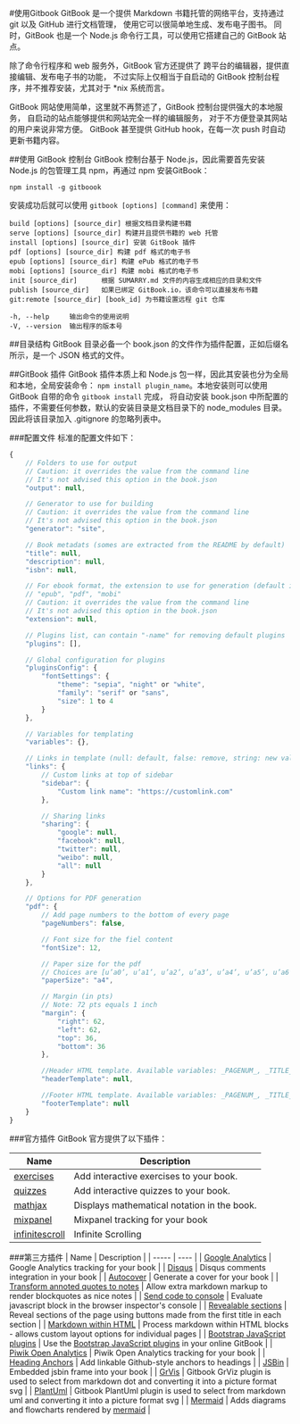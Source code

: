 #使用Gitbook
GitBook 是一个提供 Markdown 书籍托管的网络平台，支持通过 git 以及 GitHub 进行文档管理，
使用它可以很简单地生成、发布电子图书。
同时，GitBook 也是一个 Node.js 命令行工具，可以使用它搭建自己的 GitBook 站点。

除了命令行程序和 web 服务外，GitBook 官方还提供了 跨平台的编辑器，提供直接编辑、发布电子书的功能，
不过实际上仅相当于自启动的 GitBook 控制台程序，并不推荐安装，尤其对于 \*nix 系统而言。

GitBook 网站使用简单，这里就不再赘述了，GitBook 控制台提供强大的本地服务，
自启动的站点能够提供和网站完全一样的编辑服务， 对于不方便登录其网站的用户来说非常方便。
GitBook 甚至提供 GitHub hook，在每一次 push 时自动更新书籍内容。

##使用 GitBook 控制台
GitBook 控制台基于 Node.js，因此需要首先安装 Node.js 的包管理工具 npm，再通过 npm 安装GitBook：

    npm install -g gitboook

安装成功后就可以使用 `gitbook [options] [command]` 来使用：

    build [options] [source_dir] 根据文档目录构建书籍
    serve [options] [source_dir] 构建并且提供书籍的 web 托管
    install [options] [source_dir] 安装 GitBook 插件
    pdf [options] [source_dir] 构建 pdf 格式的电子书
    epub [options] [source_dir] 构建 ePub 格式的电子书
    mobi [options] [source_dir] 构建 mobi 格式的电子书
    init [source_dir]      根据 SUMARRY.md 文件的内容生成相应的目录和文件
    publish [source_dir]   如果已绑定 GitBook.io，该命令可以直接发布书籍
    git:remote [source_dir] [book_id] 为书籍设置远程 git 仓库

    -h, --help     输出命令的使用说明
    -V, --version  输出程序的版本号


##目录结构
GitBook 目录必备一个 book.json 的文件作为插件配置，正如后缀名所示，是一个 JSON 格式的文件。

##GitBook 插件
GitBook 插件本质上和 Node.js 包一样，因此其安装也分为全局和本地，全局安装命令：
`npm install plugin_name`。本地安装则可以使用 GitBook 自带的命令 `gitbook install` 完成，
将自动安装 book.json 中所配置的插件，不需要任何参数，默认的安装目录是文档目录下的 node_modules 目录。
因此将该目录加入 .gitignore 的忽略列表中。

###配置文件
标准的配置文件如下：

```js
{
    // Folders to use for output
    // Caution: it overrides the value from the command line
    // It's not advised this option in the book.json
    "output": null,

    // Generator to use for building
    // Caution: it overrides the value from the command line
    // It's not advised this option in the book.json
    "generator": "site",

    // Book metadats (somes are extracted from the README by default)
    "title": null,
    "description": null,
    "isbn": null,

    // For ebook format, the extension to use for generation (default is detected from output extension)
    // "epub", "pdf", "mobi"
    // Caution: it overrides the value from the command line
    // It's not advised this option in the book.json
    "extension": null,

    // Plugins list, can contain "-name" for removing default plugins
    "plugins": [],

    // Global configuration for plugins
    "pluginsConfig": {
        "fontSettings": {
            "theme": "sepia", "night" or "white",
            "family": "serif" or "sans",
            "size": 1 to 4
        }
    },

    // Variables for templating
    "variables": {},

    // Links in template (null: default, false: remove, string: new value)
    "links": {
        // Custom links at top of sidebar
        "sidebar": {
            "Custom link name": "https://customlink.com"
        },

        // Sharing links
        "sharing": {
            "google": null,
            "facebook": null,
            "twitter": null,
            "weibo": null,
            "all": null
        }
    },

    // Options for PDF generation
    "pdf": {
        // Add page numbers to the bottom of every page
        "pageNumbers": false,

        // Font size for the fiel content
        "fontSize": 12,

        // Paper size for the pdf
        // Choices are [u’a0’, u’a1’, u’a2’, u’a3’, u’a4’, u’a5’, u’a6’, u’b0’, u’b1’, u’b2’, u’b3’, u’b4’, u’b5’, u’b6’, u’legal’, u’letter’]
        "paperSize": "a4",

        // Margin (in pts)
        // Note: 72 pts equals 1 inch
        "margin": {
            "right": 62,
            "left": 62,
            "top": 36,
            "bottom": 36
        },

        //Header HTML template. Available variables: _PAGENUM_, _TITLE_, _AUTHOR_ and _SECTION_.
        "headerTemplate": null,

        //Footer HTML template. Available variables: _PAGENUM_, _TITLE_, _AUTHOR_ and _SECTION_.
        "footerTemplate": null
    }
}
```

###官方插件
GitBook 官方提供了以下插件：

| Name | Description |
| ----- | ---- |
| [exercises](https://github.com/GitbookIO/plugin-exercises) | Add interactive exercises to your book. |
| [quizzes](https://github.com/GitbookIO/plugin-quizzes) | Add interactive quizzes to your book. |
| [mathjax](https://github.com/GitbookIO/plugin-mathjax) | Displays mathematical notation in the book. |
| [mixpanel](https://github.com/GitbookIO/plugin-mixpanel) | Mixpanel tracking for your book |
| [infinitescroll](https://github.com/GitbookIO/gitbook-plugin-infinitescroll) | Infinite Scrolling |

###第三方插件
| Name | Description |
| ----- | ---- |
| [Google Analytics](https://github.com/GitbookIO/plugin-ga) | Google Analytics tracking for your book |
| [Disqus](https://github.com/GitbookIO/plugin-disqus) | Disqus comments integration in your book |
| [Autocover](https://github.com/GitbookIO/plugin-autocover) | Generate a cover for your book |
| [Transform annoted quotes to notes](https://github.com/erixtekila/gitbook-plugin-richquotes) | Allow extra markdown markup to render blockquotes as nice notes |
| [Send code to console](https://github.com/erixtekila/gitbook-plugin-toconsole) | Evaluate javascript block in the browser inspector's console |
| [Revealable sections](https://github.com/mrpotes/gitbook-plugin-reveal) | Reveal sections of the page using buttons made from the first title in each section |
| [Markdown within HTML](https://github.com/mrpotes/gitbook-plugin-nestedmd) | Process markdown within HTML blocks - allows custom layout options for individual pages |
| [Bootstrap JavaScript plugins](https://github.com/mrpotes/gitbook-plugin-bootstrapjs) | Use the [Bootstrap JavaScript plugins](http://getbootstrap.com/javascript) in your online GitBook |
| [Piwik Open Analytics](https://github.com/emmanuel-keller/gitbook-plugin-piwik) | Piwik Open Analytics tracking for your book |
| [Heading Anchors](https://github.com/rlmv/gitbook-plugin-anchors) | Add linkable Github-style anchors to headings |
| [JSBin](https://github.com/jcouyang/gitbook-plugin-jsbin) | Embedded jsbin frame into your book |
| [GrVis](https://github.com/romanlytkin/gitbook-grvis) | Gitbook GrViz plugin is used to select from markdown dot and converting it into a picture format svg |
| [PlantUml](https://github.com/romanlytkin/gitbook-plantuml) | Gitbook PlantUml plugin is used to select from markdown uml and converting it into a picture format svg |
| [Mermaid](https://github.com/JozoVilcek/gitbook-plugin-mermaid) | Adds diagrams and flowcharts rendered by [mermaid](https://github.com/knsv/mermaid) |
